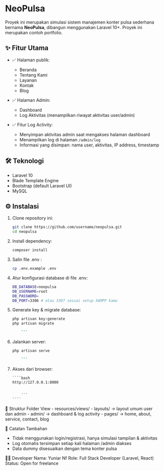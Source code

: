 # NeoPulsa

Proyek ini merupakan simulasi sistem manajemen konter pulsa sederhana bernama **NeoPulsa**, dibangun menggunakan Laravel 10+. Proyek ini merupakan contoh portfolio.

## ✨ Fitur Utama

-   ✅ Halaman publik:

    -   Beranda
    -   Tentang Kami
    -   Layanan
    -   Kontak
    -   Blog

-   ✅ Halaman Admin:

    -   Dashboard
    -   Log Aktivitas (menampilkan riwayat aktivitas user/admin)

-   ✅ Fitur Log Activity:
    -   Menyimpan aktivitas admin saat mengakses halaman dashboard
    -   Menampilkan log di halaman `/admin/log`
    -   Informasi yang disimpan: nama user, aktivitas, IP address, timestamp

## 🛠 Teknologi

-   Laravel 10
-   Blade Template Engine
-   Bootstrap (default Laravel UI)
-   MySQL

## ⚙️ Instalasi

1.  Clone repository ini:

    ```bash
    git clone https://github.com/username/neopulsa.git
    cd neopulsa

    ```

2.  Install dependency:

    ```bash
    composer install

    ```

3.  Salin file .env :

    ```bash
    cp .env.example .env

    ```

4.  Atur konfigurasi database di file .env:

    ```bash
    DB_DATABASE=neopulsa
    DB_USERNAME=root
    DB_PASSWORD=
    DB_PORT=3306 # atau 3307 sesuai setup XAMPP kamu


    ```

5.  Generate key & migrate database:

    ````bash
    php artisan key:generate
    php artisan migrate

        ```
    ````

6.  Jalankan server:

    ````bash
    php artisan serve

        ```
    ````

7.  Akses dari browser:

        ````bash
        http://127.0.0.1:8000


            ```
        ````

📂 Struktur Folder View - resources/views/ - layouts/ → layout umum user dan admin - admin/ → dashboard & log activity - pages/ → home, about, service, contact, blog

📌 Catatan Tambahan

-   Tidak menggunakan login/registrasi, hanya simulasi tampilan & aktivitas
-   Log otomatis tersimpan setiap kali halaman /admin diakses
-   Data dummy disesuaikan dengan tema konter pulsa

🧑‍💻 Developer
Nama: Yuniar Nf
Role: Full Stack Developer (Laravel, React)
Status: Open for freelance
